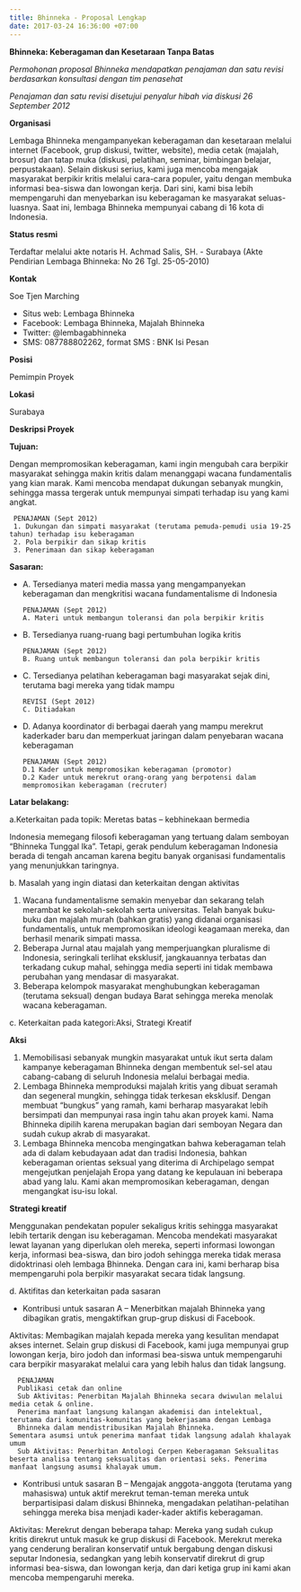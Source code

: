 ```yaml
---
title: Bhinneka - Proposal Lengkap
date: 2017-03-24 16:36:00 +07:00
---
```


**Bhinneka: Keberagaman dan Kesetaraan Tanpa Batas**

*Permohonan proposal Bhinneka mendapatkan penajaman dan satu revisi berdasarkan konsultasi dengan tim penasehat*

*Penajaman dan satu revisi disetujui penyalur hibah via diskusi 26 September 2012*

**Organisasi**

Lembaga Bhinneka mengampanyekan keberagaman dan kesetaraan melalui internet (Facebook, grup diskusi, twitter, website), media cetak (majalah, brosur) dan tatap muka (diskusi, pelatihan, seminar, bimbingan belajar, perpustakaan). Selain diskusi serius, kami juga mencoba mengajak masyarakat berpikir kritis melalui cara-cara populer, yaitu dengan membuka informasi bea-siswa dan lowongan kerja. Dari sini, kami bisa lebih mempengaruhi dan menyebarkan isu keberagaman ke masyarakat seluas-luasnya. Saat ini, lembaga Bhinneka mempunyai cabang di 16 kota di Indonesia.

**Status resmi**

Terdaftar melalui akte notaris H. Achmad Salis, SH. - Surabaya (Akte Pendirian Lembaga Bhinneka: No 26 Tgl. 25-05-2010)

**Kontak**

Soe Tjen Marching

* Situs web: Lembaga Bhinneka
* Facebook: Lembaga Bhinneka, Majalah Bhinneka
* Twitter: @lembagabhinneka
* SMS: 087788802262, format SMS : BNK <spasi> Isi Pesan

**Posisi**

Pemimpin Proyek

**Lokasi**

Surabaya

**Deskripsi Proyek**

**Tujuan:**

Dengan mempromosikan keberagaman, kami ingin mengubah cara berpikir masyarakat sehingga makin kritis dalam menanggapi wacana fundamentalis yang kian marak. Kami mencoba mendapat dukungan sebanyak mungkin, sehingga massa tergerak untuk mempunyai simpati terhadap isu yang kami angkat.

     PENAJAMAN (Sept 2012)
     1. Dukungan dan simpati masyarakat (terutama pemuda-pemudi usia 19-25 tahun) terhadap isu keberagaman
     2. Pola berpikir dan sikap kritis
     3. Penerimaan dan sikap keberagaman

**Sasaran:**

* A. Tersedianya materi media massa yang mengampanyekan keberagaman dan mengkritisi wacana fundamentalisme di Indonesia

      PENAJAMAN (Sept 2012)
      A. Materi untuk membangun toleransi dan pola berpikir kritis

* B. Tersedianya ruang-ruang bagi pertumbuhan logika kritis

      PENAJAMAN (Sept 2012)
      B. Ruang untuk membangun toleransi dan pola berpikir kritis

* C. Tersedianya pelatihan keberagaman bagi masyarakat sejak dini, terutama bagi mereka yang tidak mampu

      REVISI (Sept 2012)
      C. Ditiadakan

* D. Adanya koordinator di berbagai daerah yang mampu merekrut kaderkader baru dan memperkuat jaringan dalam penyebaran wacana keberagaman

      PENAJAMAN (Sept 2012)
      D.1 Kader untuk mempromosikan keberagaman (promotor)
      D.2 Kader untuk merekrut orang-orang yang berpotensi dalam mempromosikan keberagaman (recruter) 

**Latar belakang:**

a.Keterkaitan pada topik: Meretas batas – kebhinekaan bermedia

Indonesia memegang filosofi keberagaman yang tertuang dalam semboyan “Bhinneka Tunggal Ika”. Tetapi, gerak pendulum keberagaman Indonesia berada di tengah ancaman karena begitu banyak organisasi fundamentalis yang menunjukkan taringnya.

b. Masalah yang ingin diatasi dan keterkaitan dengan aktivitas

1. Wacana fundamentalisme semakin menyebar dan sekarang telah merambat ke sekolah-sekolah serta universitas. Telah banyak buku-buku dan majalah murah (bahkan gratis) yang didanai organisasi fundamentalis, untuk mempromosikan ideologi keagamaan mereka, dan berhasil menarik simpati massa.
2. Beberapa Jurnal atau majalah yang memperjuangkan pluralisme di Indonesia, seringkali terlihat eksklusif, jangkauannya terbatas dan terkadang cukup mahal, sehingga media seperti ini tidak membawa perubahan yang mendasar di masyarakat.
3. Beberapa kelompok masyarakat menghubungkan keberagaman (terutama seksual) dengan budaya Barat sehingga mereka menolak wacana keberagaman.

c. Keterkaitan pada kategori:Aksi, Strategi Kreatif

  **Aksi**

  1. Memobilisasi sebanyak mungkin masyarakat untuk ikut serta dalam kampanye keberagaman Bhinneka dengan membentuk sel-sel atau cabang-cabang di seluruh Indonesia melalui berbagai media.
  2. Lembaga Bhinneka memproduksi majalah kritis yang dibuat seramah dan segeneral mungkin, sehingga tidak terkesan eksklusif. Dengan membuat “bungkus” yang ramah, kami berharap masyarakat lebih bersimpati dan mempunyai rasa ingin tahu akan proyek kami. Nama Bhinneka dipilih karena merupakan bagian dari semboyan Negara dan sudah cukup akrab di masyarakat.
  3. Lembaga Bhinneka mencoba mengingatkan bahwa keberagaman telah ada di dalam kebudayaan adat dan tradisi Indonesia, bahkan keberagaman orientas seksual yang diterima di Archipelago sempat mengejutkan penjelajah Eropa yang datang ke kepulauan ini beberapa abad yang lalu. Kami akan mempromosikan keberagaman, dengan mengangkat isu-isu lokal.

  **Strategi kreatif**

  Menggunakan pendekatan populer sekaligus kritis sehingga masyarakat lebih tertarik dengan isu keberagaman. Mencoba mendekati masyarakat lewat layanan yang diperlukan oleh mereka, seperti informasi lowongan kerja, informasi bea-siswa, dan biro jodoh sehingga mereka tidak merasa didoktrinasi oleh lembaga Bhinneka. Dengan cara ini, kami berharap bisa mempengaruhi pola berpikir masyarakat secara tidak langsung.

d. Aktifitas dan keterkaitan pada sasaran

  * Kontribusi untuk sasaran A – Menerbitkan majalah Bhinneka yang dibagikan gratis, mengaktifkan grup-grup diskusi di Facebook.

  Aktivitas:
  Membagikan majalah kepada mereka yang kesulitan mendapat akses internet. Selain grup diskusi di Facebook, kami juga mempunyai grup lowongan kerja, biro jodoh dan informasi bea-siswa untuk mempengaruhi cara berpikir masyarakat melalui cara yang lebih halus dan tidak langsung.
    
      PENAJAMAN
      Publikasi cetak dan online
      Sub Aktivitas: Penerbitan Majalah Bhinneka secara dwiwulan melalui media cetak & online. 
      Penerima manfaat langsung kalangan akademisi dan intelektual, terutama dari komunitas-komunitas yang bekerjasama dengan Lembaga   
      Bhinneka dalam mendistribusikan Majalah Bhinneka. 
    Sementara asumsi untuk penerima manfaat tidak langsung adalah khalayak umum
      Sub Aktivitas: Penerbitan Antologi Cerpen Keberagaman Seksualitas beserta analisa tentang seksualitas dan orientasi seks. Penerima manfaat langsung asumsi khalayak umum. 

  * Kontribusi untuk sasaran B – Mengajak anggota-anggota (terutama yang mahasiswa) untuk aktif merekrut teman-teman mereka untuk berpartisipasi dalam diskusi Bhinneka, mengadakan pelatihan-pelatihan sehingga mereka bisa menjadi kader-kader aktifis keberagaman.

  Aktivitas:
  Merekrut dengan beberapa tahap: Mereka yang sudah cukup kritis direkrut untuk masuk ke grup diskusi di Facebook. Merekrut mereka yang cenderung beraliran konservatif untuk bergabung dengan diskusi seputar Indonesia, sedangkan yang lebih konservatif direkrut di grup informasi bea-siswa, dan lowongan kerja, dan dari ketiga grup ini kami akan mencoba mempengaruhi mereka.
